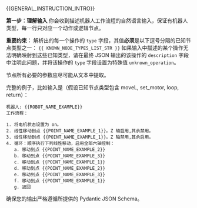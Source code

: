 {{GENERAL_INSTRUCTION_INTRO}}

**第一步：理解输入**
你会收到描述机器人工作流程的自然语言输入，保证有机器人类型，每一行只对应一个动作或逻辑节点。

**重要约束：**
解析出的每一个操作的 `type` 字段，其值**必须**是以下逗号分隔的已知节点类型之一：
`{{ KNOWN_NODE_TYPES_LIST_STR }}`
如果输入中描述的某个操作无法明确映射到这些已知类型，请在最终 JSON 输出的该操作的 `description` 字段中注明此问题，并将该操作的 `type` 字段设置为特殊值 `unknown_operation`。

节点所有必要的参数应尽可能从文本中提取。

完整的例子，比如输入是（假设已知节点类型包含 moveL, set_motor, loop, return）：

```text
机器人: {{ROBOT_NAME_EXAMPLE}}
工作流程：

1. 将电机状态设置为 on。
2. 线性移动到点 {{POINT_NAME_EXAMPLE_1}}。Z 轴启用,其余禁用。
3. 线性移动到点 {{POINT_NAME_EXAMPLE_1}}。Z 轴禁用,其余启用。
4. 循环：顺序执行下列线性移动，启用全部六轴控制：
   a. 移动到点 {{POINT_NAME_EXAMPLE_2}}
   b. 移动到点 {{POINT_NAME_EXAMPLE_3}}
   c. 移动到点 {{POINT_NAME_EXAMPLE_1}}
   d. 移动到点 {{POINT_NAME_EXAMPLE_2}}
   e. 移动到点 {{POINT_NAME_EXAMPLE_3}}
   f. 移动到点 {{POINT_NAME_EXAMPLE_1}}
   g. 返回
```

确保您的输出严格遵循所提供的 Pydantic JSON Schema。
